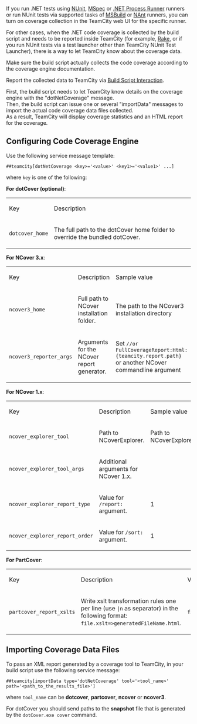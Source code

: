 [//]: # (title: Manually Configuring Reporting Coverage)
[//]: # (auxiliary-id: Manually Configuring Reporting Coverage)
If you run .NET tests using [NUnit](nunit.md), [MSpec](mspec.md) or [.NET Process Runner](net-process-runner.md) runners or run NUnit tests via supported tasks of [MSBuild](msbuild.md) or [NAnt](nant.md) runners, you can turn on coverage collection in the TeamCity web UI for the specific runner.

For other cases, when the .NET code coverage is collected by the build script and needs to be reported inside TeamCity (for example, [Rake](rake.md), or if you run NUnit tests via a test launcher other than TeamCity NUnit Test Launcher), there is a way to let TeamCity know about the coverage data.

Make sure the build script actually collects the code coverage according to the coverage engine documentation.

Report the collected data to TeamCity via [Build Script Interaction](build-script-interaction-with-teamcity.md).   

First, the build script needs to let TeamCity know details on the coverage engine with the "dotNetCoverage" message.   
Then, the build script can issue one or several "importData" messages to import the actual code coverage data files collected.   
As a result, TeamCity will display coverage statistics and an HTML report for the coverage.

## Configuring Code Coverage Engine


Use the following service message template:

```Plain Text
##teamcity[dotNetCoverage <key>='<value>' <key1>='<value1>' ...]
```

where `key` is one of the following:   

__For dotCover (optional)__:


<table>
<tr>


<td>

Key 


</td>


<td>

Description 


</td>
</tr>
<tr>


<td>

`dotcover_home`


</td>


<td>

The full path to the dotCover home folder to override the bundled dotCover. 


</td>
</tr>
</table>



__For NCover 3.x__:


<table>
<tr>


<td>

Key 


</td>


<td>

Description 


</td>


<td>

Sample value 


</td>
</tr>
<tr>


<td>

`ncover3_home`


</td>


<td>

Full path to NCover installation folder. 


</td>


<td>

The path to the NCover3 installation directory 


</td>
</tr>
<tr>


<td>

`ncover3_reporter_args`


</td>


<td>

Arguments for the NCover report generator.


</td>


<td>

Set `//or FullCoverageReport:Html:{teamcity.report.path}` or another NCover commandline argument 


</td>
</tr>
</table>



__For NCover 1.x__:


<table>
<tr>


<td>

Key 


</td>


<td>

Description 


</td>


<td>

Sample value 


</td>
</tr>
<tr>


<td>

`ncover_explorer_tool`


</td>


<td>

Path to NCoverExplorer. 


</td>


<td>

Path to NCoverExplorer 


</td>
</tr>
<tr>


<td>

`ncover_explorer_tool_args`


</td>


<td>

Additional arguments for NCover 1.x. 


</td>


<td>

 


</td>
</tr>
<tr>


<td>

`ncover_explorer_report_type`


</td>


<td>

Value for `/report:` argument. 


</td>


<td>

1 


</td>
</tr>
<tr>


<td>

`ncover_explorer_report_order`


</td>


<td>

Value for `/sort:` argument.


</td>


<td>

1 


</td>
</tr>
</table>

__For PartCover__:


<table>
<tr>


<td>

Key 


</td>


<td>

Description 


</td>


<td>

Value 


</td>
</tr>
<tr>


<td>

`partcover_report_xslts`


</td>


<td>

Write xslt transformation rules one per line (use `|n` as separator) in the following format: `file.xslt=>generatedFileName.html`.


</td>


<td>

`file.xslt=>generatedFileName.html`


</td>
</tr>
</table>




## Importing Coverage Data Files


To pass an XML report generated by a coverage tool to TeamCity, in your build script use the following service message:

```Plain Text
##teamcity[importData type='dotNetCoverage' tool='<tool_name>' path='<path_to_the_results_file>']

```

where `tool_name` can be __dotcover__, __partcover__, __ncover__ or __ncover3__. 


<warning>

For dotCover you should send paths to the __snapshot__ file that is generated by the `dotCover.exe cover` command.
</warning>
